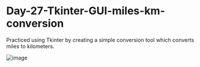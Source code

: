# Day-27-Tkinter-GUI-miles-km-conversion

Practiced using Tkinter by creating a simple conversion tool which converts miles to kilometers. 

![image](https://github.com/cmecinski/Day-27-Tkinter-GUI-miles-km-conversion/assets/129149694/d6726cac-c610-493f-b997-b5ae04129376)
